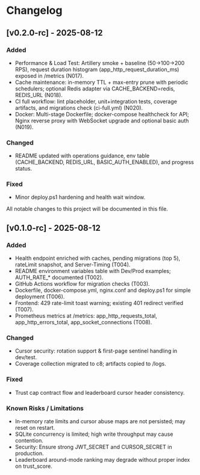 # Changelog
## [v0.2.0-rc] - 2025-08-12

### Added
- Performance & Load Test: Artillery smoke + baseline (50→100→200 RPS), request duration histogram (app_http_request_duration_ms) exposed in /metrics (N017).
- Cache maintenance: in-memory TTL + max-entry prune with periodic schedulers; optional Redis adapter via CACHE_BACKEND=redis, REDIS_URL (N018).
- CI full workflow: lint placeholder, unit+integration tests, coverage artifacts, and migrations check (ci-full.yml) (N020).
- Docker: Multi-stage Dockerfile; docker-compose healthcheck for API; Nginx reverse proxy with WebSocket upgrade and optional basic auth (N019).

### Changed
- README updated with operations guidance, env table (CACHE_BACKEND, REDIS_URL, BASIC_AUTH_ENABLED), and progress status.

### Fixed
- Minor deploy.ps1 hardening and health wait window.


All notable changes to this project will be documented in this file.

## [v0.1.0-rc] - 2025-08-12

### Added
- Health endpoint enriched with caches, pending migrations (top 5), rateLimit snapshot, and Server-Timing (T004).
- README environment variables table with Dev/Prod examples; AUTH_RATE_* documented (T002).
- GitHub Actions workflow for migration checks (T003).
- Dockerfile, docker-compose.yml, nginx.conf and deploy.ps1 for simple deployment (T006).
- Frontend: 429 rate-limit toast warning; existing 401 redirect verified (T007).
- Prometheus metrics at /metrics: app_http_requests_total, app_http_errors_total, app_socket_connections (T008).

### Changed
- Cursor security: rotation support & first-page sentinel handling in dev/test.
- Coverage collection migrated to c8; artifacts copied to /logs.

### Fixed
- Trust cap contract flow and leaderboard cursor header consistency.

### Known Risks / Limitations
- In-memory rate limits and cursor abuse maps are not persisted; may reset on restart.
- SQLite concurrency is limited; high write throughput may cause contention.
- Security: Ensure strong JWT_SECRET and CURSOR_SECRET in production.
- Leaderboard around-mode ranking may degrade without proper index on trust_score.

